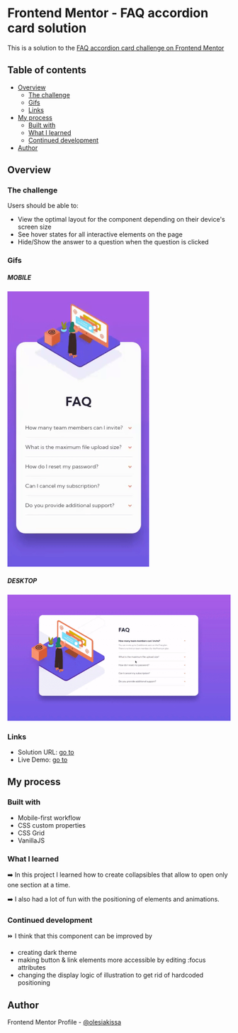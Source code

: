 # Frontend Mentor - FAQ accordion card solution

This is a solution to the [FAQ accordion card challenge on Frontend Mentor](https://www.frontendmentor.io/challenges/faq-accordion-card-XlyjD0Oam)

## Table of contents

- [Overview](#overview)
  - [The challenge](#the-challenge)
  - [Gifs](#gifs)
  - [Links](#links)
- [My process](#my-process)
  - [Built with](#built-with)
  - [What I learned](#what-i-learned)
  - [Continued development](#continued-development)
- [Author](#author)

## Overview

### The challenge

Users should be able to:

- View the optimal layout for the component depending on their device's screen size
- See hover states for all interactive elements on the page
- Hide/Show the answer to a question when the question is clicked

### Gifs

##### MOBILE

![Mobile layout](./images/accordion-mobile.gif)

##### DESKTOP

![Desktop layout](./images/accordion-desktop.gif)

### Links

- Solution URL: [go to](https://git.io/JMghv)
- Live Demo: [go to](https://fmok-faq-accordion.netlify.app/)

## My process

### Built with

- Mobile-first workflow
- CSS custom properties
- CSS Grid
- VanillaJS

### What I learned

:arrow_right: In this project I learned how to create collapsibles that allow to open only one section at a time. 

:arrow_right: I also had a lot of fun with the positioning of elements and animations.

### Continued development

:fast_forward: I think that this component can be improved by
  - creating dark theme
  - making button & link elements more accessible by editing :focus attributes
  - changing the display logic of illustration to get rid of hardcoded positioning

## Author

Frontend Mentor Profile - [@olesiakissa](https://www.frontendmentor.io/profile/olesiakissa)
